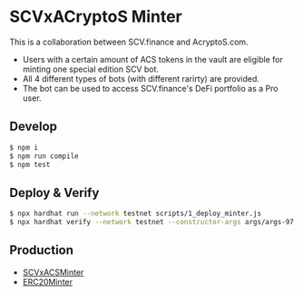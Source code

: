 # SCVxACryptoS Minter

This is a collaboration between SCV.finance and AcryptoS.com.

- Users with a certain amount of ACS tokens in the vault are eligible for
  minting one special edition SCV bot.
- All 4 different types of bots (with different rarirty) are provided.
- The bot can be used to access SCV.finance's DeFi portfolio as a Pro user.

## Develop

```bash
$ npm i
$ npm run compile
$ npm test
```

## Deploy & Verify

```bash
$ npx hardhat run --network testnet scripts/1_deploy_minter.js
$ npx hardhat verify --network testnet --constructor-args args/args-97.js 0x62...
```

## Production

- [SCVxACSMinter](https://bscscan.com/address/0x7EaE203A57ffB625224d2bba6776b3e08E8Fac87#code)
- [ERC20Minter](https://bscscan.com/address/0x71a09D1a2cAEDd5ac00Ef3865F9E7f33D2CAa3Fc#code)
